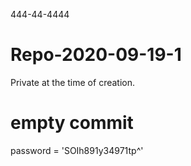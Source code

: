 444-44-4444

# Repo-2020-09-19-1
Private at the time of creation.


# empty commit
password = 'SOIh891y34971tp^'
